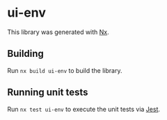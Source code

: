 # ui-env

This library was generated with [Nx](https://nx.dev).

## Building

Run `nx build ui-env` to build the library.

## Running unit tests

Run `nx test ui-env` to execute the unit tests via [Jest](https://jestjs.io).
